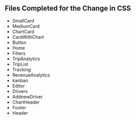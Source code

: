 ## **Files Completed for the Change in CSS**

- SmallCard
- MediumCard
- ChartCard
- CardWithChart
- Button
- Home
- Filters
- TripAnalytics
- TripList
- Tracking
- RevenueAnalytics
- kanban
- Editor
- Drivers
- AddnewDriver
- ChartHeader
- Footer
- Header
